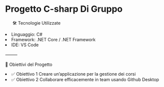<h1>Progetto C-sharp Di Gruppo </h1>

<ul>🛠️ Tecnologie Utilizzate</ul>
	<li>	Linguaggio: C# </li>
	<li>    Framework: .NET Core / .NET Framework </li>
	<li>	IDE: VS Code</li>
	

⸻<br>

<lu>🧠 Obiettivi del Progetto</ul>
	<li>	✅ Obiettivo 1 Creare un’applicazione per la gestione dei corsi</li>
	<li>	✅ Obiettivo 2 Collaborare efficacemente in team usando Github Desktop</li>

